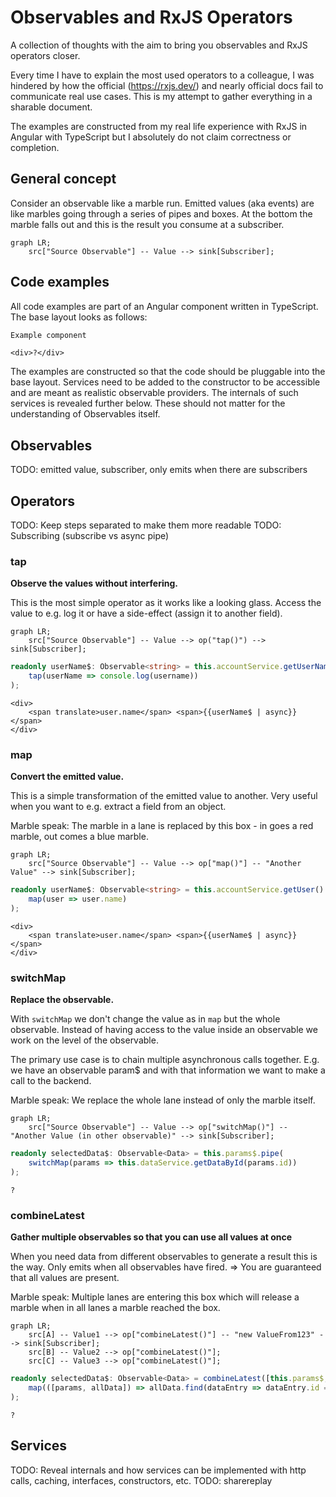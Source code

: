 # Observables and RxJS Operators

A collection of thoughts with the aim to bring you observables and RxJS operators closer.

Every time I have to explain the most used operators to a colleague,
I was hindered by how the official (https://rxjs.dev/) and nearly official docs fail to communicate real use cases.
This is my attempt to gather everything in a sharable document.

The examples are constructed from my real life experience with RxJS in Angular with TypeScript
but I absolutely do not claim correctness or completion.

## General concept

Consider an observable like a marble run.
Emitted values (aka events) are like marbles going through a series of pipes and boxes.
At the bottom the marble falls out and this is the result you consume at a subscriber.

```mermaid
graph LR;
    src["Source Observable"] -- Value --> sink[Subscriber];
```

## Code examples
All code examples are part of an Angular component written in TypeScript.
The base layout looks as follows:

```typescript
Example component
```
```angular2html
<div>?</div>
```
 
The examples are constructed so that the code should be pluggable into the base layout.
Services need to be added to the constructor to be accessible and are meant as realistic observable providers.
The internals of such services is revealed further below.
These should not matter for the understanding of Observables itself.

## Observables

TODO: emitted value, subscriber, only emits when there are subscribers

## Operators

TODO: Keep steps separated to make them more readable
TODO: Subscribing (subscribe vs async pipe)

### tap
__Observe the values without interfering.__

This is the most simple operator as it works like a looking glass.
Access the value to e.g. log it or have a side-effect (assign it to another field). 
```mermaid
graph LR;
    src["Source Observable"] -- Value --> op("tap()") --> sink[Subscriber];
```
```typescript
readonly userName$: Observable<string> = this.accountService.getUserName().pipe(
    tap(userName => console.log(username))
);
```
```angular2html
<div>
    <span translate>user.name</span> <span>{{userName$ | async}}</span>
</div>
```

### map
__Convert the emitted value.__

This is a simple transformation of the emitted value to another.
Very useful when you want to e.g. extract a field from an object.

Marble speak: The marble in a lane is replaced by this box - in goes a red marble, out comes a blue marble.

```mermaid
graph LR;
    src["Source Observable"] -- Value --> op["map()"] -- "Another Value" --> sink[Subscriber];
```
```typescript
readonly userName$: Observable<string> = this.accountService.getUser().pipe(
    map(user => user.name)
);
```
```angular2html
<div>
    <span translate>user.name</span> <span>{{userName$ | async}}</span>
</div>
```

### switchMap
__Replace the observable.__

With `switchMap` we don't change the value as in `map` but the whole observable.
Instead of having access to the value inside an observable we work on the level of the observable. 

The primary use case is to chain multiple asynchronous calls together.
E.g. we have an observable param$ and with that information we want to make a call to the backend. 

Marble speak: We replace the whole lane instead of only the marble itself.

```mermaid
graph LR;
    src["Source Observable"] -- Value --> op["switchMap()"] -- "Another Value (in other observable)" --> sink[Subscriber];
```
```typescript
readonly selectedData$: Observable<Data> = this.params$.pipe(
    switchMap(params => this.dataService.getDataById(params.id))
);
```
```angular2html
?
```

### combineLatest
__Gather multiple observables so that you can use all values at once__

When you need data from different observables to generate a result this is the way.
Only emits when all observables have fired. => You are guaranteed that all values are present.

Marble speak: Multiple lanes are entering this box
which will release a marble when in all lanes a marble reached the box. 

```mermaid
graph LR;
    src[A] -- Value1 --> op["combineLatest()"] -- "new ValueFrom123" --> sink[Subscriber];
    src[B] -- Value2 --> op["combineLatest()"];
    src[C] -- Value3 --> op["combineLatest()"];
```
```typescript
readonly selectedData$: Observable<Data> = combineLatest([this.params$, this.dataService.getAllData().pipe(
    map(([params, allData]) => allData.find(dataEntry => dataEntry.id === params.selectedDataId))
);
```
```angular2html
?
```


## Services
TODO: Reveal internals and how services can be implemented with http calls, caching, interfaces, constructors, etc.
TODO: sharereplay